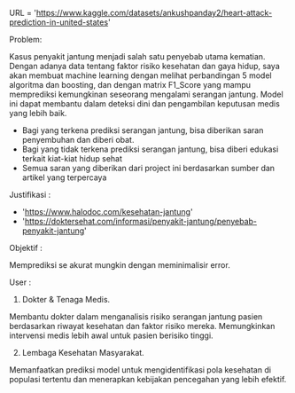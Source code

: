 URL = 'https://www.kaggle.com/datasets/ankushpanday2/heart-attack-prediction-in-united-states'

Problem:

Kasus penyakit jantung menjadi salah satu penyebab utama kematian. Dengan adanya data tentang faktor risiko kesehatan dan gaya hidup, saya akan membuat machine learning dengan melihat perbandingan 5 model algoritma dan boosting, dan dengan matrix F1_Score yang mampu memprediksi kemungkinan seseorang mengalami serangan jantung. Model ini dapat membantu dalam deteksi dini dan pengambilan keputusan medis yang lebih baik.
- Bagi yang terkena prediksi serangan jantung, bisa diberikan saran penyembuhan dan diberi obat.
- Bagi yang tidak terkena prediksi serangan jantung, bisa diberi edukasi terkait kiat-kiat hidup sehat
- Semua saran yang diberikan dari project ini berdasarkan sumber dan artikel yang terpercaya

Justifikasi :
- 'https://www.halodoc.com/kesehatan-jantung'
- 'https://doktersehat.com/informasi/penyakit-jantung/penyebab-penyakit-jantung'

Objektif :

Memprediksi se akurat mungkin dengan meminimalisir error.

User :

1. Dokter & Tenaga Medis.

Membantu dokter dalam menganalisis risiko serangan jantung pasien berdasarkan riwayat kesehatan dan faktor risiko mereka.
Memungkinkan intervensi medis lebih awal untuk pasien berisiko tinggi.

2. Lembaga Kesehatan Masyarakat.

Memanfaatkan prediksi model untuk mengidentifikasi pola kesehatan di populasi tertentu dan menerapkan kebijakan pencegahan yang lebih efektif.